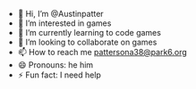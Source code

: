 - 👋 Hi, I’m @Austinpatter
- 👀 I’m interested in games
- 🌱 I’m currently learning to code games
- 💞️ I’m looking to collaborate on games
- 📫 How to reach me pattersona38@park6.org
- 😄 Pronouns: he him
- ⚡ Fun fact: I need help

<!---
Austinpatter/Austinpatter is a ✨ special ✨ repository because its `README.md` (this file) appears on your GitHub profile.
You can click the Preview link to take a look at your changes.
--->
